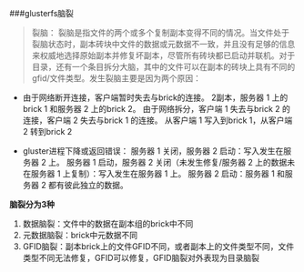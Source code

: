 ###glusterfs脑裂


>裂脑：
裂脑是指文件的两个或多个复制副本变得不同的情况。当文件处于裂脑状态时，副本砖块中文件的数据或元数据不一致，并且没有足够的信息来权威地选择原始副本并修复坏副本，尽管所有砖块都已启动并联机。对于目录，还有一个条目拆分大脑，其中的文件可以在副本的砖块上具有不同的 gfid/文件类型。发生裂脑主要是因为两个原因：

* 由于网络断开连接，客户端暂时失去与brick的连接。
2副本，服务器 1 上的brick 1 和服务器 2 上的brick 2。
 由于网络拆分，客户端 1 失去与brick 2 的连接，客户端 2 失去与brick 1 的连接。
从客户端 1 写入到brick 1，从客户端 2 转到brick 2

* gluster进程下降或返回错误：
服务器 1 关闭，服务器 2 启动：写入发生在服务器 2 上。
服务器 1 启动，服务器 2 关闭（未发生修复/服务器 2 上的数据未在服务器 1 上复制）：写入发生在服务器 1 上。
服务器 2 启动：服务器 1 和服务器 2 都有彼此独立的数据。

**脑裂分为3种**
1. 数据脑裂：文件中的数据在副本组的brick中不同
2. 元数据脑裂：brick中元数据不同
3. GFID脑裂：副本brick上的文件GFID不同，或者副本上的文件类型不同，文件类型不同无法修复，GFID可以修复，GFID脑裂对外表现为目录脑裂